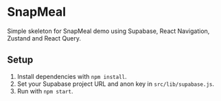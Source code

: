 # SnapMeal

Simple skeleton for SnapMeal demo using Supabase, React Navigation, Zustand and React Query.

## Setup
1. Install dependencies with `npm install`.
2. Set your Supabase project URL and anon key in `src/lib/supabase.js`.
3. Run with `npm start`.
